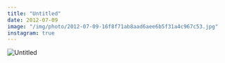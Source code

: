 ```yaml
---
title: "Untitled"
date: 2012-07-09
image: "/img/photo/2012-07-09-16f8f71ab8aad6aee6b5f31a4c967c53.jpg"
instagram: true
---
```


![Untitled](/img/photo/2012-07-09-16f8f71ab8aad6aee6b5f31a4c967c53.jpg)
